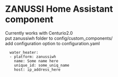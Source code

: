 # ZANUSSI Home Assistant component
Currently works with Centurio2.0<br>
put zanussiwh folder to config/custom_components/ <br>
add configuration option to configuration.yaml

```
  water_heater:
  - platform: zanussiwh
    name: Some name here
    unique_id: some_uniq_name
    host: ip_address_here
```

